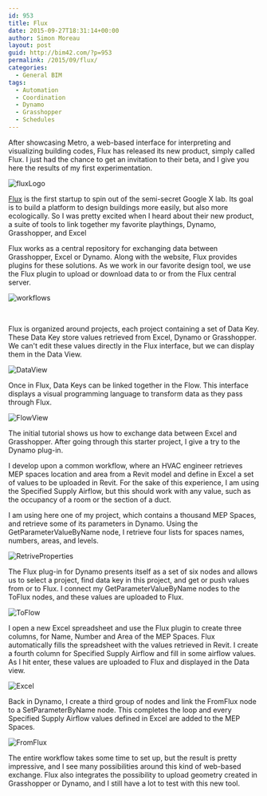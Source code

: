 ```yaml
---
id: 953
title: Flux
date: 2015-09-27T18:31:14+00:00
author: Simon Moreau
layout: post
guid: http://bim42.com/?p=953
permalink: /2015/09/flux/
categories:
  - General BIM
tags:
  - Automation
  - Coordination
  - Dynamo
  - Grasshopper
  - Schedules
---
```

After showcasing Metro, a web-based interface for interpreting and visualizing building codes, Flux has released its new product, simply called Flux. I just had the chance to get an invitation to their beta, and I give you here the results of my first experimentation.

![fluxLogo](http://bim42.com/wp-content/uploads/2015/09/fluxLogo.png)

[Flux](https://flux.io/) is the first startup to spin out of the semi-secret Google X lab. Its goal is to build a platform to design buildings more easily, but also more ecologically. So I was pretty excited when I heard about their new product, a suite of tools to link together my favorite playthings, Dynamo, Grasshopper, and Excel

Flux works as a central repository for exchanging data between Grasshopper, Excel or Dynamo. Along with the website, Flux provides plugins for these solutions. As we work in our favorite design tool, we use the Flux plugin to upload or download data to or from the Flux central server.

![workflows](http://bim42.com/wp-content/uploads/2015/09/workflows.png)

&nbsp;

Flux is organized around projects, each project containing a set of Data Key. These Data Key store values retrieved from Excel, Dynamo or Grasshopper. We can't edit these values directly in the Flux interface, but we can display them in the Data View.

![DataView](http://bim42.com/wp-content/uploads/2015/09/DataView.png)

Once in Flux, Data Keys can be linked together in the Flow. This interface displays a visual programming language to transform data as they pass through Flux.

![FlowView](http://bim42.com/wp-content/uploads/2015/09/FlowView.png)

The initial tutorial shows us how to exchange data between Excel and Grasshopper. After going through this starter project, I give a try to the Dynamo plug-in.

I develop upon a common workflow, where an HVAC engineer retrieves MEP spaces location and area from a Revit model and define in Excel a set of values to be uploaded in Revit. For the sake of this experience, I am using the Specified Supply Airflow, but this should work with any value, such as the occupancy of a room or the section of a duct.

I am using here one of my project, which contains a thousand MEP Spaces, and retrieve some of its parameters in Dynamo. Using the GetParameterValueByName node, I retrieve four lists for spaces names, numbers, areas, and levels.

![RetriveProperties](http://bim42.com/wp-content/uploads/2015/09/RetriveProperties.png)

The Flux plug-in for Dynamo presents itself as a set of six nodes and allows us to select a project, find data key in this project, and get or push values from or to Flux. I connect my GetParameterValueByName nodes to the ToFlux nodes, and these values are uploaded to Flux.

![ToFlow](http://bim42.com/wp-content/uploads/2015/09/ToFlow.png)

I open a new Excel spreadsheet and use the Flux plugin to create three columns, for Name, Number and Area of the MEP Spaces. Flux automatically fills the spreadsheet with the values retrieved in Revit. I create a fourth column for Specified Supply Airflow and fill in some airflow values. As I hit enter, these values are uploaded to Flux and displayed in the Data view.

![Excel](http://bim42.com/wp-content/uploads/2015/09/Excel.png)

Back in Dynamo, I create a third group of nodes and link the FromFlux node to a SetParameterByName node. This completes the loop and every Specified Supply Airflow values defined in Excel are added to the MEP Spaces.

![FromFlux](http://bim42.com/wp-content/uploads/2015/09/FromFlux.png)

The entire workflow takes some time to set up, but the result is pretty impressive, and I see many possibilities around this kind of web-based exchange. Flux also integrates the possibility to upload geometry created in Grasshopper or Dynamo, and I still have a lot to test with this new tool.